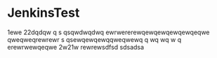 JenkinsTest
===========





1ewe
22dqdqw
q s qsqwdwqdwq
ewrwererewqewqewqewqewqeqwe
qweqweqrewrewr
  s qsewqewqewqqweqwewq
q wq  wq  w q
erewrwewqeqwe
2w21w
rewrewsdfsd
sdsadsa
